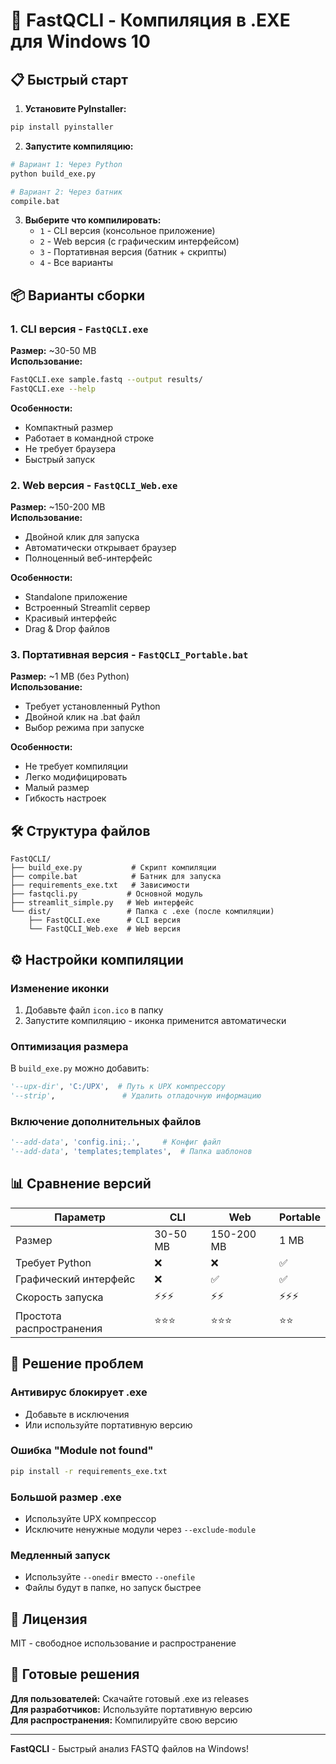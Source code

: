 # 🚀 FastQCLI - Компиляция в .EXE для Windows 10

## 📋 Быстрый старт

1. **Установите PyInstaller:**
```bash
pip install pyinstaller
```

2. **Запустите компиляцию:**
```bash
# Вариант 1: Через Python
python build_exe.py

# Вариант 2: Через батник
compile.bat
```

3. **Выберите что компилировать:**
   - `1` - CLI версия (консольное приложение)
   - `2` - Web версия (с графическим интерфейсом) 
   - `3` - Портативная версия (батник + скрипты)
   - `4` - Все варианты

## 📦 Варианты сборки

### 1. CLI версия - `FastQCLI.exe`
**Размер:** ~30-50 MB  
**Использование:**
```bash
FastQCLI.exe sample.fastq --output results/
FastQCLI.exe --help
```

**Особенности:**
- Компактный размер
- Работает в командной строке
- Не требует браузера
- Быстрый запуск

### 2. Web версия - `FastQCLI_Web.exe`  
**Размер:** ~150-200 MB  
**Использование:**
- Двойной клик для запуска
- Автоматически открывает браузер
- Полноценный веб-интерфейс

**Особенности:**
- Standalone приложение
- Встроенный Streamlit сервер
- Красивый интерфейс
- Drag & Drop файлов

### 3. Портативная версия - `FastQCLI_Portable.bat`
**Размер:** ~1 MB (без Python)  
**Использование:**
- Требует установленный Python
- Двойной клик на .bat файл
- Выбор режима при запуске

**Особенности:**
- Не требует компиляции
- Легко модифицировать
- Малый размер
- Гибкость настроек

## 🛠️ Структура файлов

```
FastQCLI/
├── build_exe.py           # Скрипт компиляции
├── compile.bat            # Батник для запуска
├── requirements_exe.txt   # Зависимости
├── fastqcli.py           # Основной модуль
├── streamlit_simple.py   # Web интерфейс
└── dist/                 # Папка с .exe (после компиляции)
    ├── FastQCLI.exe      # CLI версия
    └── FastQCLI_Web.exe  # Web версия
```

## ⚙️ Настройки компиляции

### Изменение иконки
1. Добавьте файл `icon.ico` в папку
2. Запустите компиляцию - иконка применится автоматически

### Оптимизация размера
В `build_exe.py` можно добавить:
```python
'--upx-dir', 'C:/UPX',  # Путь к UPX компрессору
'--strip',               # Удалить отладочную информацию
```

### Включение дополнительных файлов
```python
'--add-data', 'config.ini;.',     # Конфиг файл
'--add-data', 'templates;templates',  # Папка шаблонов
```

## 📊 Сравнение версий

| Параметр | CLI | Web | Portable |
|----------|-----|-----|----------|
| Размер | 30-50 MB | 150-200 MB | 1 MB |
| Требует Python | ❌ | ❌ | ✅ |
| Графический интерфейс | ❌ | ✅ | ✅ |
| Скорость запуска | ⚡⚡⚡ | ⚡⚡ | ⚡⚡⚡ |
| Простота распространения | ⭐⭐⭐ | ⭐⭐⭐ | ⭐⭐ |

## 🐛 Решение проблем

### Антивирус блокирует .exe
- Добавьте в исключения
- Или используйте портативную версию

### Ошибка "Module not found"
```bash
pip install -r requirements_exe.txt
```

### Большой размер .exe
- Используйте UPX компрессор
- Исключите ненужные модули через `--exclude-module`

### Медленный запуск
- Используйте `--onedir` вместо `--onefile`
- Файлы будут в папке, но запуск быстрее

## 📝 Лицензия

MIT - свободное использование и распространение

## 🎯 Готовые решения

**Для пользователей:** Скачайте готовый .exe из releases  
**Для разработчиков:** Используйте портативную версию  
**Для распространения:** Компилируйте свою версию

---
**FastQCLI** - Быстрый анализ FASTQ файлов на Windows!